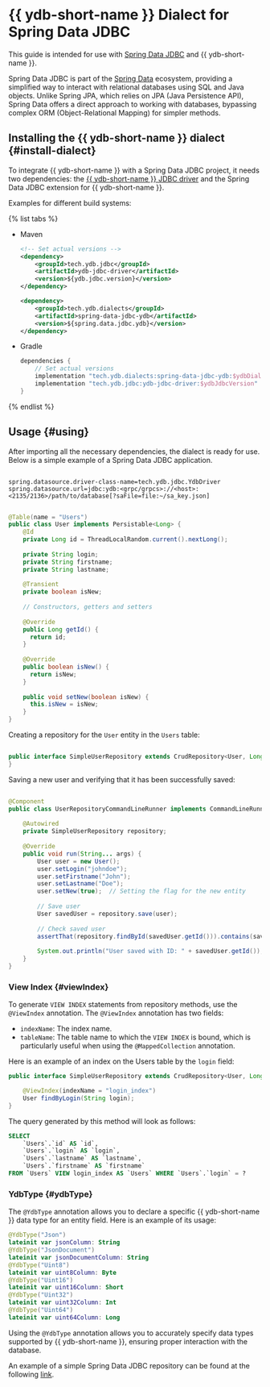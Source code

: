 # {{ ydb-short-name }} Dialect for Spring Data JDBC

This guide is intended for use with [Spring Data JDBC](https://spring.io/projects/spring-data-jdbc) and {{ ydb-short-name }}.

Spring Data JDBC is part of the [Spring Data](https://spring.io/projects/spring-data) ecosystem, providing a simplified way to interact with relational databases using SQL and Java objects. Unlike Spring JPA, which relies on JPA (Java Persistence API), Spring Data offers a direct approach to working with databases, bypassing complex ORM (Object-Relational Mapping) for simpler methods.

## Installing the {{ ydb-short-name }} dialect {#install-dialect}

To integrate {{ ydb-short-name }} with a Spring Data JDBC project, it needs two dependencies: the [{{ ydb-short-name }} JDBC driver](https://github.com/ydb-platform/ydb-jdbc-driver/) and the Spring Data JDBC extension for {{ ydb-short-name }}.

Examples for different build systems:

{% list tabs %}

- Maven

    ```xml
    <!-- Set actual versions -->
    <dependency>
        <groupId>tech.ydb.jdbc</groupId>
        <artifactId>ydb-jdbc-driver</artifactId>
        <version>${ydb.jdbc.version}</version>
    </dependency>

    <dependency>
        <groupId>tech.ydb.dialects</groupId>
        <artifactId>spring-data-jdbc-ydb</artifactId>
        <version>${spring.data.jdbc.ydb}</version> 
    </dependency>
    ```

- Gradle

    ```groovy
    dependencies {
        // Set actual versions
        implementation "tech.ydb.dialects:spring-data-jdbc-ydb:$ydbDialectVersion"
        implementation "tech.ydb.jdbc:ydb-jdbc-driver:$ydbJdbcVersion"
    }
    ```

{% endlist %}

## Usage {#using}

After importing all the necessary dependencies, the dialect is ready for use. Below is a simple example of a Spring Data JDBC application.

```properties

spring.datasource.driver-class-name=tech.ydb.jdbc.YdbDriver
spring.datasource.url=jdbc:ydb:<grpc/grpcs>://<host>:<2135/2136>/path/to/database[?saFile=file:~/sa_key.json]
```

```java

@Table(name = "Users")
public class User implements Persistable<Long> {
    @Id
    private Long id = ThreadLocalRandom.current().nextLong();
    
    private String login;
    private String firstname;
    private String lastname;
    
    @Transient
    private boolean isNew;
    
    // Constructors, getters and setters
    
    @Override
    public Long getId() {
      return id;
    }
    
    @Override
    public boolean isNew() {
      return isNew;
    }
    
    public void setNew(boolean isNew) {
      this.isNew = isNew;
    }
}
```

Creating a repository for the `User` entity in the `Users` table:

```java

public interface SimpleUserRepository extends CrudRepository<User, Long> {
}
```

Saving a new user and verifying that it has been successfully saved:

```java

@Component
public class UserRepositoryCommandLineRunner implements CommandLineRunner {
    
    @Autowired
    private SimpleUserRepository repository;
    
    @Override
    public void run(String... args) {
        User user = new User();
        user.setLogin("johndoe");
        user.setFirstname("John");
        user.setLastname("Doe");
        user.setNew(true);  // Setting the flag for the new entity
      
        // Save user
        User savedUser = repository.save(user);
      
        // Check saved user
        assertThat(repository.findById(savedUser.getId())).contains(savedUser);
      
        System.out.println("User saved with ID: " + savedUser.getId());
    }
}
```

### View Index {#viewIndex}

To generate `VIEW INDEX` statements from repository methods, use the `@ViewIndex` annotation. The `@ViewIndex` annotation has two fields:

- `indexName`: The index name.
- `tableName`: The table name to which the `VIEW INDEX` is bound, which is particularly useful when using the `@MappedCollection` annotation.

Here is an example of an index on the Users table by the `login` field:

```Java
public interface SimpleUserRepository extends CrudRepository<User, Long> {

    @ViewIndex(indexName = "login_index")
    User findByLogin(String login);
}
```

The query generated by this method will look as follows:

```sql
SELECT 
    `Users`.`id` AS `id`, 
    `Users`.`login` AS `login`, 
    `Users`.`lastname` AS `lastname`, 
    `Users`.`firstname` AS `firstname` 
FROM `Users` VIEW login_index AS `Users` WHERE `Users`.`login` = ?
```

### YdbType {#ydbType}

The `@YdbType` annotation allows you to declare a specific {{ ydb-short-name }} data type for an entity field. Here is an example of its usage:

```kotlin
@YdbType("Json")
lateinit var jsonColumn: String
@YdbType("JsonDocument")
lateinit var jsonDocumentColumn: String
@YdbType("Uint8")
lateinit var uint8Column: Byte
@YdbType("Uint16")
lateinit var uint16Column: Short
@YdbType("Uint32")
lateinit var uint32Column: Int
@YdbType("Uint64")
lateinit var uint64Column: Long
```

Using the `@YdbType` annotation allows you to accurately specify data types supported by {{ ydb-short-name }}, ensuring proper interaction with the database.

An example of a simple Spring Data JDBC repository can be found at the following [link](https://github.com/ydb-platform/ydb-java-examples/tree/master/jdbc/spring-data-jdbc).

